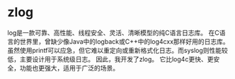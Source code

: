 # zlog
log是一款可靠、高性能、线程安全、灵活、清晰模型的纯C语言日志库。  在C语言的世界里，曾缺少像Java中的logback或C++中的log4cxx那样好用的日志库。 虽然使用printf可以应急，但它难以重定向或重新格式化日志。而syslog则性能较低，主要设计用于系统级日志。 因此，我开发了zlog。 它比log4c更快、更安全，功能也更强大，适用于广泛的场景。
